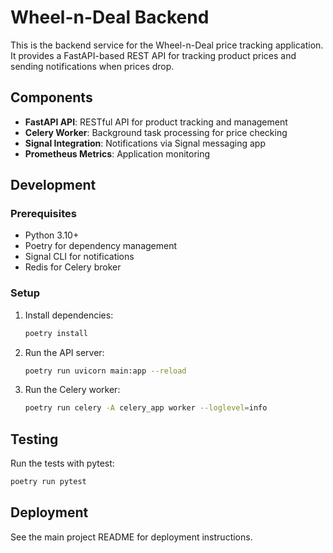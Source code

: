 # Wheel-n-Deal Backend

This is the backend service for the Wheel-n-Deal price tracking application. It provides a FastAPI-based REST API for tracking product prices and sending notifications when prices drop.

## Components

- **FastAPI API**: RESTful API for product tracking and management
- **Celery Worker**: Background task processing for price checking
- **Signal Integration**: Notifications via Signal messaging app
- **Prometheus Metrics**: Application monitoring

## Development

### Prerequisites

- Python 3.10+
- Poetry for dependency management
- Signal CLI for notifications
- Redis for Celery broker

### Setup

1. Install dependencies:
   ```bash
   poetry install
   ```

2. Run the API server:
   ```bash
   poetry run uvicorn main:app --reload
   ```

3. Run the Celery worker:
   ```bash
   poetry run celery -A celery_app worker --loglevel=info
   ```

## Testing

Run the tests with pytest:
```bash
poetry run pytest
```

## Deployment

See the main project README for deployment instructions. 